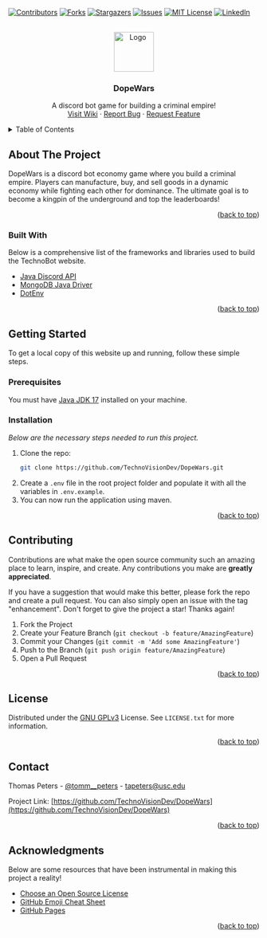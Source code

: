 <div id="top"></div>
<!--
*** Thanks for checking out the Best-README-Template. If you have a suggestion
*** that would make this better, please fork the repo and create a pull request
*** or simply open an issue with the tag "enhancement".
*** Don't forget to give the project a star!
*** Thanks again! Now go create something AMAZING! :D
-->



<!-- PROJECT SHIELDS -->
<!--
*** I'm using markdown "reference style" links for readability.
*** Reference links are enclosed in brackets [ ] instead of parentheses ( ).
*** See the bottom of this document for the declaration of the reference variables
*** for contributors-url, forks-url, etc. This is an optional, concise syntax you may use.
*** https://www.markdownguide.org/basic-syntax/#reference-style-links
-->
[![Contributors][contributors-shield]][contributors-url]
[![Forks][forks-shield]][forks-url]
[![Stargazers][stars-shield]][stars-url]
[![Issues][issues-shield]][issues-url]
[![MIT License][license-shield]][license-url]
[![LinkedIn][linkedin-shield]][linkedin-url]



<!-- PROJECT LOGO -->
<br />
<div align="center">
  <a href="https://github.com/TechnoVisionDev/DopeWars">
    <img src="https://i.imgur.com/1LLDnqj.png" alt="Logo" width="80" height="80">
  </a>

  <h3 align="center">DopeWars</h3>

  <p align="center">
    A discord bot game for building a criminal empire!
    <br />
    <a href="https://github.com/TechnoVisionDev/DopeWars/wiki">Visit Wiki</a>
    ·
    <a href="https://github.com/TechnoVisionDev/DopeWars/issues">Report Bug</a>
    ·
    <a href="https://github.com/TechnoVisionDev/DopeWars/issues">Request Feature</a>
  </p>
</div>



<!-- TABLE OF CONTENTS -->
<details>
  <summary>Table of Contents</summary>
  <ol>
    <li>
      <a href="#about-the-project">About The Project</a>
      <ul>
        <li><a href="#built-with">Built With</a></li>
      </ul>
    </li>
    <li>
      <a href="#getting-started">Getting Started</a>
      <ul>
        <li><a href="#prerequisites">Prerequisites</a></li>
        <li><a href="#installation">Installation</a></li>
      </ul>
    </li>
    <li><a href="#contributing">Contributing</a></li>
    <li><a href="#license">License</a></li>
    <li><a href="#contact">Contact</a></li>
    <li><a href="#acknowledgments">Acknowledgments</a></li>
  </ol>
</details>



<!-- ABOUT THE PROJECT -->
## About The Project

DopeWars is a discord bot economy game where you build a criminal empire. Players can manufacture, buy, and sell goods in a dynamic economy while fighting each other for dominance. The ultimate goal is to become a kingpin of the underground and top the leaderboards!

<p align="right">(<a href="#top">back to top</a>)</p>



### Built With

Below is a comprehensive list of the frameworks and libraries used to build the TechnoBot website.

* [Java Discord API](https://github.com/DV8FromTheWorld/JDA)
* [MongoDB Java Driver](https://mongodb.github.io/mongo-java-driver)
* [DotEnv](https://github.com/cdimascio/dotenv-java)

<p align="right">(<a href="#top">back to top</a>)</p>



<!-- GETTING STARTED -->
## Getting Started

To get a local copy of this website up and running, follow these simple steps.

### Prerequisites

You must have [Java JDK 17](https://www.oracle.com/java/technologies/downloads/) installed on your machine.

### Installation

_Below are the necessary steps needed to run this project._

1. Clone the repo:
   ```sh
   git clone https://github.com/TechnoVisionDev/DopeWars.git
   ```
2. Create a `.env` file in the root project folder and populate it with all the variables in `.env.example`.
3. You can now run the application using maven.

<p align="right">(<a href="#top">back to top</a>)</p>



<!-- CONTRIBUTING -->
## Contributing

Contributions are what make the open source community such an amazing place to learn, inspire, and create. Any contributions you make are **greatly appreciated**.

If you have a suggestion that would make this better, please fork the repo and create a pull request. You can also simply open an issue with the tag "enhancement".
Don't forget to give the project a star! Thanks again!

1. Fork the Project
2. Create your Feature Branch (`git checkout -b feature/AmazingFeature`)
3. Commit your Changes (`git commit -m 'Add some AmazingFeature'`)
4. Push to the Branch (`git push origin feature/AmazingFeature`)
5. Open a Pull Request

<p align="right">(<a href="#top">back to top</a>)</p>



<!-- LICENSE -->
## License

Distributed under the [GNU GPLv3](https://www.gnu.org/) License. See `LICENSE.txt` for more information.

<p align="right">(<a href="#top">back to top</a>)</p>



<!-- CONTACT -->
## Contact

Thomas Peters - [@tomm__peters](https://twitter.com/tomm__peters) - tapeters@usc.edu

Project Link: [https://github.com/TechnoVisionDev/DopeWars](https://github.com/TechnoVisionDev/DopeWars)

<p align="right">(<a href="#top">back to top</a>)</p>



<!-- ACKNOWLEDGMENTS -->
## Acknowledgments

Below are some resources that have been instrumental in making this project a reality!

* [Choose an Open Source License](https://choosealicense.com)
* [GitHub Emoji Cheat Sheet](https://www.webpagefx.com/tools/emoji-cheat-sheet)
* [GitHub Pages](https://pages.github.com)

<p align="right">(<a href="#top">back to top</a>)</p>



<!-- MARKDOWN LINKS & IMAGES -->
<!-- https://www.markdownguide.org/basic-syntax/#reference-style-links -->
[contributors-shield]: https://img.shields.io/github/contributors/TechnoVisionDev/DopeWars.svg?style=for-the-badge
[contributors-url]: https://github.com/TechnoVisionDev/DopeWars/graphs/contributors
[forks-shield]: https://img.shields.io/github/forks/TechnoVisionDev/DopeWars.svg?style=for-the-badge
[forks-url]: https://github.com/TechnoVisionDev/DopeWars/network/members
[stars-shield]: https://img.shields.io/github/stars/TechnoVisionDev/DopeWars.svg?style=for-the-badge
[stars-url]: https://github.com/TechnoVisionDev/DopeWars/stargazers
[issues-shield]: https://img.shields.io/github/issues/TechnoVisionDev/DopeWars.svg?style=for-the-badge
[issues-url]: https://github.com/TechnoVisionDev/DopeWars/issues
[license-shield]: https://img.shields.io/github/license/TechnoVisionDev/DopeWars.svg?style=for-the-badge
[license-url]: https://github.com/TechnoVisionDev/DopeWars/blob/main/LICENSE
[linkedin-shield]: https://img.shields.io/badge/-LinkedIn-black.svg?style=for-the-badge&logo=linkedin&colorB=555
[linkedin-url]: https://linkedin.com/in/thomaspeters
[product-screenshot]: src/main/webapp/assets/github/screenshot.png
